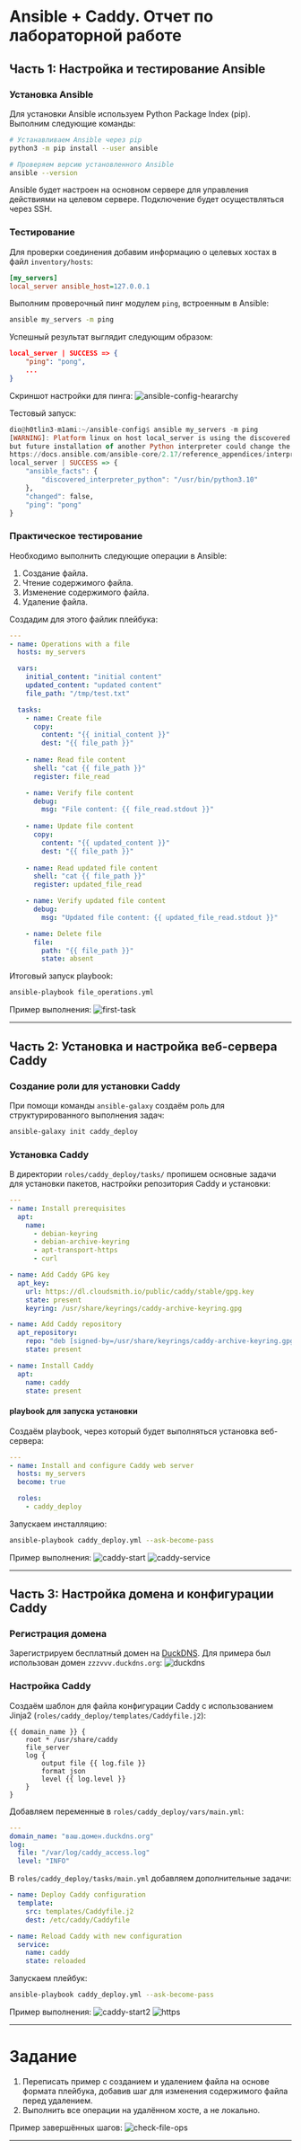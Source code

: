 # Ansible + Caddy. Отчет по лабораторной работе

## Часть 1: Настройка и тестирование Ansible

### Установка Ansible

Для установки Ansible используем Python Package Index (pip). Выполним следующие команды:
```bash
# Устанавливаем Ansible через pip
python3 -m pip install --user ansible

# Проверяем версию установленного Ansible
ansible --version
```
Ansible будет настроен на основном сервере для управления действиями на целевом сервере. Подключение будет осуществляться через SSH.

### Тестирование
Для проверки соединения добавим информацию о целевых хостах в файл `inventory/hosts`:
```ini
[my_servers]
local_server ansible_host=127.0.0.1
```

Выполним проверочный пинг модулем `ping`, встроенным в Ansible:
```bash
ansible my_servers -m ping
```
Успешный результат выглядит следующим образом:
```json
local_server | SUCCESS => {
    "ping": "pong",
    ...
}
```

Скриншот настройки для пинга:
![ansible-config-heararchy](img/ansible-ping-config.png)

Тестовый запуск:
```haskell
dio@h0tlin3-m1ami:~/ansible-config$ ansible my_servers -m ping
[WARNING]: Platform linux on host local_server is using the discovered Python interpreter at /usr/bin/python3.10,
but future installation of another Python interpreter could change the meaning of that path. See
https://docs.ansible.com/ansible-core/2.17/reference_appendices/interpreter_discovery.html for more information.
local_server | SUCCESS => {
    "ansible_facts": {
        "discovered_interpreter_python": "/usr/bin/python3.10"
    },
    "changed": false,
    "ping": "pong"
}
```

### Практическое тестирование
Необходимо выполнить следующие операции в Ansible:
1. Создание файла.
2. Чтение содержимого файла.
3. Изменение содержимого файла.
4. Удаление файла.

Создадим для этого файлик плейбука:
```yaml
---
- name: Operations with a file
  hosts: my_servers

  vars:
    initial_content: "initial content"
    updated_content: "updated content"
    file_path: "/tmp/test.txt"

  tasks:
    - name: Create file
      copy:
        content: "{{ initial_content }}"
        dest: "{{ file_path }}"
        
    - name: Read file content
      shell: "cat {{ file_path }}"
      register: file_read

    - name: Verify file content
      debug:
        msg: "File content: {{ file_read.stdout }}"
        
    - name: Update file content
      copy:
        content: "{{ updated_content }}"
        dest: "{{ file_path }}"
        
    - name: Read updated file content
      shell: "cat {{ file_path }}"
      register: updated_file_read

    - name: Verify updated file content
      debug:
        msg: "Updated file content: {{ updated_file_read.stdout }}"

    - name: Delete file
      file:
        path: "{{ file_path }}"
        state: absent
```

Итоговый запуск playbook:
```bash
ansible-playbook file_operations.yml
```

Пример выполнения:
![first-task](img/make_delete_file_modules.png)

---

## Часть 2: Установка и настройка веб-сервера Caddy

### Создание роли для установки Caddy
При помощи команды `ansible-galaxy` создаём роль для структурированного выполнения задач:
```bash
ansible-galaxy init caddy_deploy
```

### Установка Caddy
В директории `roles/caddy_deploy/tasks/` пропишем основные задачи для установки пакетов, настройки репозитория Caddy и установки:
```yaml
---
- name: Install prerequisites
  apt:
    name:
      - debian-keyring
      - debian-archive-keyring
      - apt-transport-https
      - curl

- name: Add Caddy GPG key
  apt_key:
    url: https://dl.cloudsmith.io/public/caddy/stable/gpg.key
    state: present
    keyring: /usr/share/keyrings/caddy-archive-keyring.gpg

- name: Add Caddy repository
  apt_repository:
    repo: "deb [signed-by=/usr/share/keyrings/caddy-archive-keyring.gpg] https://dl.cloudsmith.io/public/caddy/stable/deb/debian any-version main"
    state: present

- name: Install Caddy
  apt:
    name: caddy
    state: present
```

#### playbook для запуска установки
Создаём playbook, через который будет выполняться установка веб-сервера:
```yaml
---
- name: Install and configure Caddy web server
  hosts: my_servers
  become: true

  roles:
    - caddy_deploy
```

Запускаем инсталляцию:
```bash
ansible-playbook caddy_deploy.yml --ask-become-pass
```

Пример выполнения:
![caddy-start](img/caddy_start.png)
![caddy-service](img/caddy-service.png)

---

## Часть 3: Настройка домена и конфигурации Caddy

### Регистрация домена
Зарегистрируем бесплатный домен на [DuckDNS](https://www.duckdns.org). Для примера был использован домен `zzzvvv.duckdns.org`:
![duckdns](img/duckdns.png)

### Настройка Caddy
Создаём шаблон для файла конфигурации Caddy с использованием Jinja2 (`roles/caddy_deploy/templates/Caddyfile.j2`):
```text
{{ domain_name }} {
    root * /usr/share/caddy
    file_server
    log {
        output file {{ log.file }}
        format json
        level {{ log.level }}
    }
}
```

Добавляем переменные в `roles/caddy_deploy/vars/main.yml`:
```yaml
---
domain_name: "ваш.домен.duckdns.org"
log:
  file: "/var/log/caddy_access.log"
  level: "INFO"
```

В `roles/caddy_deploy/tasks/main.yml` добавляем дополнительные задачи:
```yaml
- name: Deploy Caddy configuration
  template:
    src: templates/Caddyfile.j2
    dest: /etc/caddy/Caddyfile

- name: Reload Caddy with new configuration
  service:
    name: caddy
    state: reloaded
```

Запускаем плейбук:
```bash
ansible-playbook caddy_deploy.yml --ask-become-pass
```

Пример выполнения:
![caddy-start2](img/caddy-start2.png)
![https](img/check-https.png)

---

# Задание
1. Переписать пример с созданием и удалением файла на основе формата плейбука, добавив шаг для изменения содержимого файла перед удалением.
2. Выполнить все операции на удалённом хосте, а не локально.

Пример завершённых шагов:
![check-file-ops](img/file_op_check.png)

--- 
